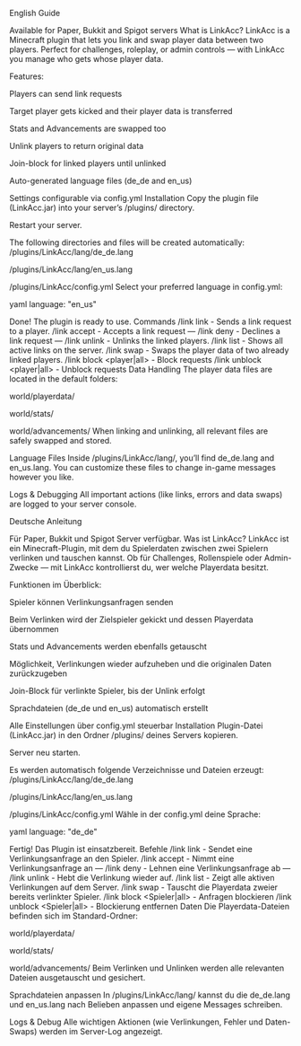English Guide

Available for Paper, Bukkit and Spigot servers
What is LinkAcc?
LinkAcc is a Minecraft plugin that lets you link and swap player data between two players.
Perfect for challenges, roleplay, or admin controls — with LinkAcc you manage who gets whose player data.

Features:

Players can send link requests

Target player gets kicked and their player data is transferred

Stats and Advancements are swapped too

Unlink players to return original data

Join-block for linked players until unlinked

Auto-generated language files (de_de and en_us)

Settings configurable via config.yml
Installation
Copy the plugin file (LinkAcc.jar) into your server’s /plugins/ directory.

Restart your server.

The following directories and files will be created automatically:
/plugins/LinkAcc/lang/de_de.lang

/plugins/LinkAcc/lang/en_us.lang

/plugins/LinkAcc/config.yml
Select your preferred language in config.yml:

yaml
language: "en_us"

Done! The plugin is ready to use.
Commands
/link link <player> - Sends a link request to a player.
/link accept  - Accepts a link request —
/link deny - Declines a link request —
/link unlink - Unlinks the linked players.
/link list - Shows all active links on the server.
/link swap - Swaps the player data of two already linked players.
/link block <player|all> - Block requests
/link unblock <player|all> - Unblock requests
Data Handling
The player data files are located in the default folders:

world/playerdata/

world/stats/

world/advancements/
When linking and unlinking, all relevant files are safely swapped and stored.

Language Files
Inside /plugins/LinkAcc/lang/, you’ll find de_de.lang and en_us.lang.
You can customize these files to change in-game messages however you like.

Logs & Debugging
All important actions (like links, errors and data swaps) are logged to your server console.

Deutsche Anleitung

Für Paper, Bukkit und Spigot Server verfügbar.
Was ist LinkAcc?
LinkAcc ist ein Minecraft-Plugin, mit dem du Spielerdaten zwischen zwei Spielern verlinken und tauschen kannst.
Ob für Challenges, Rollenspiele oder Admin-Zwecke — mit LinkAcc kontrollierst du, wer welche Playerdata besitzt.

Funktionen im Überblick:

Spieler können Verlinkungsanfragen senden

Beim Verlinken wird der Zielspieler gekickt und dessen Playerdata übernommen

Stats und Advancements werden ebenfalls getauscht

Möglichkeit, Verlinkungen wieder aufzuheben und die originalen Daten zurückzugeben

Join-Block für verlinkte Spieler, bis der Unlink erfolgt

Sprachdateien (de_de und en_us) automatisch erstellt

Alle Einstellungen über config.yml steuerbar
Installation
Plugin-Datei (LinkAcc.jar) in den Ordner /plugins/ deines Servers kopieren.

Server neu starten.

Es werden automatisch folgende Verzeichnisse und Dateien erzeugt:
/plugins/LinkAcc/lang/de_de.lang

/plugins/LinkAcc/lang/en_us.lang

/plugins/LinkAcc/config.yml
Wähle in der config.yml deine Sprache:

yaml
language: "de_de"

Fertig! Das Plugin ist einsatzbereit.
Befehle
/link link <Spieler> - Sendet eine Verlinkungsanfrage an den Spieler.
/link accept - Nimmt eine Verlinkungsanfrage an —
/link deny - Lehnen eine Verlinkungsanfrage ab —
/link unlink - Hebt die Verlinkung wieder auf.
/link list - Zeigt alle aktiven Verlinkungen auf dem Server.
/link swap - Tauscht die Playerdata zweier bereits verlinkter Spieler.
/link block <Spieler|all> - Anfragen blockieren
/link unblock <Spieler|all> - Blockierung entfernen
Daten
Die Playerdata-Dateien befinden sich im Standard-Ordner:

world/playerdata/

world/stats/

world/advancements/
Beim Verlinken und Unlinken werden alle relevanten Dateien ausgetauscht und gesichert.

Sprachdateien anpassen
In /plugins/LinkAcc/lang/ kannst du die de_de.lang und en_us.lang nach Belieben anpassen und eigene Messages schreiben.

Logs & Debug
Alle wichtigen Aktionen (wie Verlinkungen, Fehler und Daten-Swaps) werden im Server-Log angezeigt.
